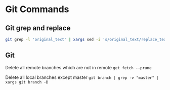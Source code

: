 # Git Commands

## Git grep and replace

```bash
git grep -l 'original_text' | xargs sed -i 's/original_text/replace_text/g'
```

## Git 

Delete all remote branches which are not in remote 
`get fetch --prune`

Delete all local branches except master
`git branch | grep -v "master" | xargs git branch -D`
